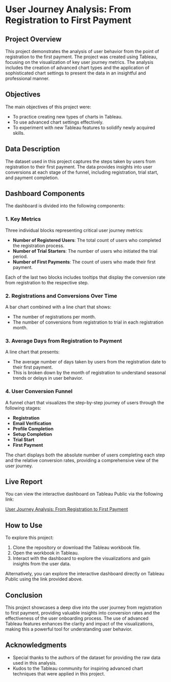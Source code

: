 
# User Journey Analysis: From Registration to First Payment

## Project Overview

This project demonstrates the analysis of user behavior from the point of registration to the first payment. The project was created using Tableau, focusing on the visualization of key user journey metrics. The analysis includes the creation of advanced chart types and the application of sophisticated chart settings to present the data in an insightful and professional manner.

## Objectives

The main objectives of this project were:
- To practice creating new types of charts in Tableau.
- To use advanced chart settings effectively.
- To experiment with new Tableau features to solidify newly acquired skills.

## Data Description

The dataset used in this project captures the steps taken by users from registration to their first payment. The data provides insights into user conversions at each stage of the funnel, including registration, trial start, and payment completion.

## Dashboard Components

The dashboard is divided into the following components:

### 1. Key Metrics
Three individual blocks representing critical user journey metrics:
- **Number of Registered Users**: The total count of users who completed the registration process.
- **Number of Trial Starters**: The number of users who initiated the trial period.
- **Number of First Payments**: The count of users who made their first payment.

Each of the last two blocks includes tooltips that display the conversion rate from registration to the respective step.

### 2. Registrations and Conversions Over Time
A bar chart combined with a line chart that shows:
- The number of registrations per month.
- The number of conversions from registration to trial in each registration month.

### 3. Average Days from Registration to Payment
A line chart that presents:
- The average number of days taken by users from the registration date to their first payment.
- This is broken down by the month of registration to understand seasonal trends or delays in user behavior.

### 4. User Conversion Funnel
A funnel chart that visualizes the step-by-step journey of users through the following stages:
- **Registration**
- **Email Verification**
- **Profile Completion**
- **Setup Completion**
- **Trial Start**
- **First Payment**

The chart displays both the absolute number of users completing each step and the relative conversion rates, providing a comprehensive view of the user journey.

## Live Report

You can view the interactive dashboard on Tableau Public via the following link:

[User Journey Analysis: From Registration to First Payment](https://public.tableau.com/views/UserJourneyAnalysisFromRegistrationtoFirstPayment/Dashboard1?:language=en-US&publish=yes&:sid=&:redirect=auth&:display_count=n&:origin=viz_share_link)

## How to Use

To explore this project:
1. Clone the repository or download the Tableau workbook file.
2. Open the workbook in Tableau.
3. Interact with the dashboard to explore the visualizations and gain insights from the user data.

Alternatively, you can explore the interactive dashboard directly on Tableau Public using the link provided above.

## Conclusion

This project showcases a deep dive into the user journey from registration to first payment, providing valuable insights into conversion rates and the effectiveness of the user onboarding process. The use of advanced Tableau features enhances the clarity and impact of the visualizations, making this a powerful tool for understanding user behavior.

## Acknowledgments

- Special thanks to the authors of the dataset for providing the raw data used in this analysis.
- Kudos to the Tableau community for inspiring advanced chart techniques that were applied in this project.
